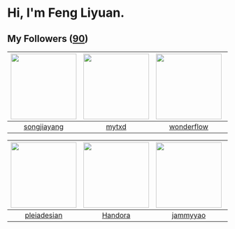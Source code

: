 # Hi, I'm Feng Liyuan.

## My Followers ([90](https://github.com/SunRunAway?tab=followers))

| <img src="https://avatars.githubusercontent.com/u/1459834?v=4" width="150" height="150" /> | <img src="https://avatars.githubusercontent.com/u/43415053?v=4" width="150" height="150" /> | <img src="https://avatars.githubusercontent.com/u/2173670?v=4" width="150" height="150" /> | <img src="https://avatars.githubusercontent.com/u/1543151?v=4" width="150" height="150" /> |
| :----------------------------------------------------------------------------------------: | :-----------------------------------------------------------------------------------------: | :----------------------------------------------------------------------------------------: | :----------------------------------------------------------------------------------------: |
|                        [songjiayang](https://github.com/songjiayang)                       |                              [mytxd](https://github.com/mytxd)                              |                         [wonderflow](https://github.com/wonderflow)                        |                          [chrislusf](https://github.com/chrislusf)                         |

| <img src="https://avatars.githubusercontent.com/u/46620760?v=4" width="150" height="150" /> | <img src="https://avatars.githubusercontent.com/u/25010034?v=4" width="150" height="150" /> | <img src="https://avatars.githubusercontent.com/u/38520451?v=4" width="150" height="150" /> | <img src="https://avatars.githubusercontent.com/u/1814146?v=4" width="150" height="150" /> |
| :-----------------------------------------------------------------------------------------: | :-----------------------------------------------------------------------------------------: | :-----------------------------------------------------------------------------------------: | :----------------------------------------------------------------------------------------: |
|                        [pleiadesian](https://github.com/pleiadesian)                        |                            [Handora](https://github.com/Handora)                            |                           [jammyyao](https://github.com/jammyyao)                           |                            [rwifeng](https://github.com/rwifeng)                           |